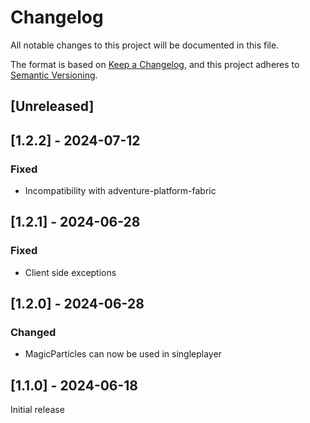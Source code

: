 # Changelog
All notable changes to this project will be documented in this file.

The format is based on [Keep a Changelog](https://keepachangelog.com/en/1.0.0/),
and this project adheres to [Semantic Versioning](https://semver.org/spec/v2.0.0.html).

## [Unreleased]

## [1.2.2] - 2024-07-12
### Fixed
- Incompatibility with adventure-platform-fabric

## [1.2.1] - 2024-06-28
### Fixed
- Client side exceptions

## [1.2.0] - 2024-06-28
### Changed
- MagicParticles can now be used in singleplayer

## [1.1.0] - 2024-06-18
Initial release